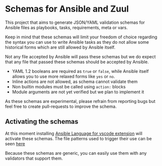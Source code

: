 # Schemas for Ansible and Zuul

This project that aims to generate JSON/YAML validation schemas for Ansible
files as playbooks, tasks, requirements, meta or vars.

Keep in mind that these schemas will limit your freedom of choice regarding
the syntax you can use to write Ansible tasks as they do not allow some
historical forms which are still allowed by Ansible itself.

Not any file accepted by Ansible will pass these schemas but we do expect
that any file that passed these schemas should be accepted by Ansible.

* YAML 1.2 booleans are required as `true` or `false`, while Ansible itself
  allows you to use more relaxed forms like `yes` or `no`.
* Inline actions are not allowed, as schema cannot validate them
* Non builtin modules must be called using `action:` blocks
* Module arguments are not yet verified but we plan to implement it

As these schemas are experimental, please refrain from reporting bugs but
feel free to create pull-requests to improve the schema.

## Activating the schemas

At this moment installing [Ansible Language for vscode extension](https://marketplace.visualstudio.com/items?itemName=zbr.vscode-ansible)
will activate these schemas. The file patterns used to trigger their use can be
seen [here](https://github.com/ansible-community/vscode-ansible/blob/master/package.json#L86)

Because these schemas are generic, you can easily use them with any validators
that support them.
